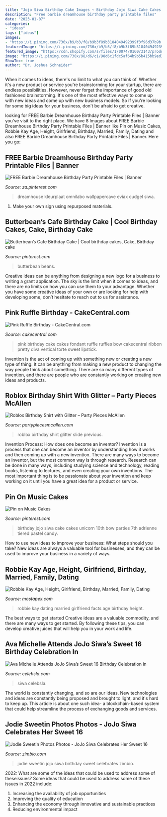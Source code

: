 ```yaml
---
title: "Jojo Siwa Birthday Cake Images ~ Birthday Jojo Siwa Cake Cakes Unicorn 10th Bow Parties 7th Adrienne Tiered Pastel Candy"
description: "Free barbie dreamhouse birthday party printable files"
date: "2023-01-07"
categories:
- "ideas"
tags: ["ideas"]
images:
- "https://i.pinimg.com/736x/b9/b3/f8/b9b3f89b3184049492399f3f96d37b9b.jpg"
featuredImage: "https://i.pinimg.com/736x/b9/b3/f8/b9b3f89b3184049492399f3f96d37b9b.jpg"
featured_image: "https://cdn.shopify.com/s/files/1/0074/0160/3143/products/Robloxshirtwithavatar20202_1200x1200.jpg?v=1605209657"
image: "https://i.pinimg.com/736x/98/d6/c1/98d6c1fdc5af64b9b5b415bb9ed3aa60.jpg"
ShowToc: true
author: "Dr. Joshua Schneider"
---
```



When it comes to ideas, there's no limit to what you can think of. Whether it's a new product or service you're brainstorming for your startup, there are endless possibilities. However, never forget the importance of good old fashioned brainstorming. It's one of the most effective ways to come up with new ideas and come up with new business models. So if you're looking for some big ideas for your business, don't be afraid to get creative.

	

		
looking for FREE Barbie Dreamhouse Birthday Party Printable Files | Banner you've visit to the right place. We have 8 Images about FREE Barbie Dreamhouse Birthday Party Printable Files | Banner like Pin on Music Cakes, Robbie Kay Age, Height, Girlfriend, Birthday, Married, Family, Dating and also FREE Barbie Dreamhouse Birthday Party Printable Files | Banner. Here you go:
		
    
## FREE Barbie Dreamhouse Birthday Party Printable Files | Banner

<img loading=lazy src="https://i.pinimg.com/736x/b9/b3/f8/b9b3f89b3184049492399f3f96d37b9b.jpg" onerror="this.onerror=null;this.src='https://tse2.mm.bing.net/th?id=OIP.Li5dQjIiIony4EHI2tCPawHaMC&amp;pid=15.1';" alt="FREE Barbie Dreamhouse Birthday Party Printable Files | Banner">

_Source: za.pinterest.com_

>dreamhouse kleurplaat omnilabo wallpapercave eviax cudgel siwa. 

	

1. Make your own sign using repurposed materials.

    
## Butterbean’s Cafe Birthday Cake | Cool Birthday Cakes, Cake, Birthday Cake

<img loading=lazy src="https://i.pinimg.com/736x/ae/3e/0a/ae3e0a288cb16f494bedd452c94d58de.jpg" onerror="this.onerror=null;this.src='https://tse4.mm.bing.net/th?id=OIP.FWkSjM1nl9f5KPtmgYXd-AHaJ3&amp;pid=15.1';" alt="Butterbean’s Cafe Birthday Cake | Cool birthday cakes, Cake, Birthday cake">

_Source: pinterest.com_

>butterbean beans. 

	

Creative ideas can be anything from designing a new logo for a business to writing a grant application. The sky is the limit when it comes to ideas, and there are no limits on how you can use them to your advantage. Whether you have some creative ideas of your own or are looking for help with developing some, don’t hesitate to reach out to us for assistance.

    
## Pink Ruffle Birthday - CakeCentral.com

<img loading=lazy src="https://cdn001.cakecentral.com/gallery/2015/03/900_892931E5yt_pink-ruffle-birthday.jpg" onerror="this.onerror=null;this.src='https://tse3.mm.bing.net/th?id=OIP.ELRWYHaCMtv1DBWlfjwaJAHaJ4&amp;pid=15.1';" alt="Pink Ruffle Birthday - CakeCentral.com">

_Source: cakecentral.com_

>pink birthday cake cakes fondant ruffle ruffles bow cakecentral ribbon pretty diva vertical torte sweet lipstick. 

	

Invention is the act of coming up with something new or creating a new type of thing. It can be anything from making a new product to changing the way people think about something. There are so many different types of invention, and there are people who are constantly working on creating new ideas and products.

    
## Roblox Birthday Shirt With Glitter – Party Pieces McAllen

<img loading=lazy src="https://cdn.shopify.com/s/files/1/0074/0160/3143/products/Robloxshirtwithavatar20202_1200x1200.jpg?v=1605209657" onerror="this.onerror=null;this.src='https://tse4.mm.bing.net/th?id=OIP.0huk86Lr6t0AzXNOzE5ZuAHaGW&amp;pid=15.1';" alt="Roblox Birthday Shirt with Glitter – Party Pieces McAllen">

_Source: partypiecesmcallen.com_

>roblox birthday shirt glitter slide previous. 

	

Invention Process: How does one become an inventor?
Invention is a process that one can become an inventor by understanding how it works and then coming up with a new invention. There are many ways to become an inventor, but the most common way is through research. Research can be done in many ways, including studying science and technology, reading books, listening to lectures, and even creating your own inventions. The most important thing is to be passionate about your invention and keep working on it until you have a great idea for a product or service.

    
## Pin On Music Cakes

<img loading=lazy src="https://i.pinimg.com/736x/98/d6/c1/98d6c1fdc5af64b9b5b415bb9ed3aa60.jpg" onerror="this.onerror=null;this.src='https://tse3.mm.bing.net/th?id=OIP.x8xJgtE5fpaw-QSksxuj0wHaK7&amp;pid=15.1';" alt="Pin on Music Cakes">

_Source: pinterest.com_

>birthday jojo siwa cake cakes unicorn 10th bow parties 7th adrienne tiered pastel candy. 

	

How to use new ideas to improve your business: What steps should you take?
New ideas are always a valuable tool for businesses, and they can be used to improve your business in a variety of ways.

    
## Robbie Kay Age, Height, Girlfriend, Birthday, Married, Family, Dating

<img loading=lazy src="https://www.mostapex.com/wp-content/uploads/2019/03/Robbie-Kay-Wallpapers-760x1024.jpg" onerror="this.onerror=null;this.src='https://tse4.mm.bing.net/th?id=OIP.QCwC6JSaKaN331pF_ZuilAHaJ-&amp;pid=15.1';" alt="Robbie Kay Age, Height, Girlfriend, Birthday, Married, Family, Dating">

_Source: mostapex.com_

>robbie kay dating married girlfriend facts age birthday height. 

	

The best ways to get started
Creative ideas are a valuable commodity, and there are many ways to get started. By following these tips, you can develop creative juices that will help you in your work and life.

    
## Ava Michelle Attends JoJo Siwa’s Sweet 16 Birthday Celebration In

<img loading=lazy src="https://celebsla.com/wp-content/uploads/2019/04/ava-michelle-attends-jojo-siwas-sweet-16-birthday-celebration-in-hollywood-04-09-2019-3.jpg" onerror="this.onerror=null;this.src='https://tse1.mm.bing.net/th?id=OIP.VdKcyBbT-n3s2X5GkgutawHaLC&amp;pid=15.1';" alt="Ava Michelle Attends JoJo Siwa’s Sweet 16 Birthday Celebration in">

_Source: celebsla.com_

>siwa celebsla. 

	

The world is constantly changing, and so are our ideas. New technologies and ideas are constantly being proposed and brought to light, and it's hard to keep up. This article is about one such idea- a blockchain-based system that could help streamline the process of exchanging goods and services.

    
## Jodie Sweetin Photos Photos - JoJo Siwa Celebrates Her Sweet 16

<img loading=lazy src="http://www1.pictures.zimbio.com/gi/JoJo+Siwa+Celebrates+Sweet+16+Birthday+vv4TrFuY3xjx.jpg" onerror="this.onerror=null;this.src='https://tse3.mm.bing.net/th?id=OIP.hSYTN64EWzJ36M4UEloyEQHaLG&amp;pid=15.1';" alt="Jodie Sweetin Photos Photos - JoJo Siwa Celebrates Her Sweet 16">

_Source: zimbio.com_

>jodie sweetin jojo siwa birthday sweet celebrates zimbio. 

	

2022: What are some of the ideas that could be used to address some of theseissues?
Some ideas that could be used to address some of these issues in 2022 include: 
1. Increasing the availability of job opportunities 
2. Improving the quality of education 
3. Enhancing the economy through innovative and sustainable practices 
4. Reducing environmental impact 

